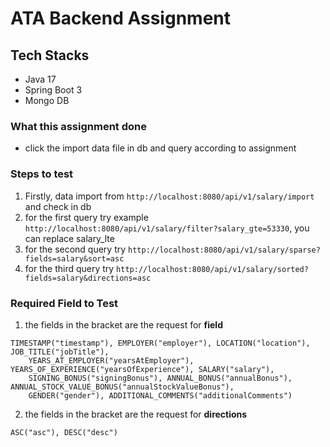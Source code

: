 # ATA Backend Assignment 

## Tech Stacks

- Java 17
- Spring Boot 3
- Mongo DB


### What this assignment done

- click the import data file in db and query according to assignment

### Steps to test 

1. Firstly, data import from  ```http://localhost:8080/api/v1/salary/import``` and check in db
2. for the first query try example ```http://localhost:8080/api/v1/salary/filter?salary_gte=53330```, you can replace salary_lte
3. for the second query try ```http://localhost:8080/api/v1/salary/sparse?fields=salary&sort=asc```
4. for the third query try ```http://localhost:8080/api/v1/salary/sorted?fields=salary&directions=asc```

### Required Field to Test

1. the fields in the bracket are the request for **field**
```
TIMESTAMP("timestamp"), EMPLOYER("employer"), LOCATION("location"), JOB_TITLE("jobTitle"),
	YEARS_AT_EMPLOYER("yearsAtEmployer"), YEARS_OF_EXPERIENCE("yearsOfExperience"), SALARY("salary"),
	SIGNING_BONUS("signingBonus"), ANNUAL_BONUS("annualBonus"), ANNUAL_STOCK_VALUE_BONUS("annualStockValueBonus"),
	GENDER("gender"), ADDITIONAL_COMMENTS("additionalComments")
```

2. the fields in the bracket are the request for **directions**
```
ASC("asc"), DESC("desc")
```
